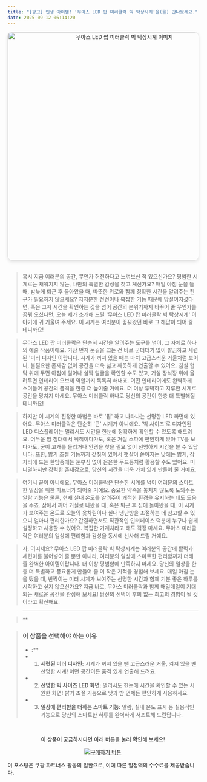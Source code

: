 ```yaml
---
title: "[광고] 인생 아이템! '무아스 LED 팝 미러클락 빅 탁상시계'을(를) 만나보세요."
date: 2025-09-12 06:14:20
---
```


<div align="center">
    <a href="https://link.coupang.com/re/AFFSDP?lptag=AF8916626&pageKey=191124862&itemId=546230240&vendorItemId=4432210444&traceid=V0-153-ffe3fb8909332057&requestid=20250912151400557188060547&token=31850C%7CMIXED" target="_blank">
        <img src="https://ads-partners.coupang.com/image1/c-q3xCpRPnzjcQdZc3Jf1E-WLm685omK6LOiVOuuznnFc8Jb8yTVXmEdJu1_wTNRw7Hfesbxnj9JntNm_Bxefuc7AlsJK0P8ivpjl6aBgGHRN6jwgg5Ew-288UEmtBqFV9iOkpaKx3vRKN_Wd2gcHdEK_Zn800GmPHgqQReFblVrPyJvKHQlYFSuhxLHzEdvlaett5n48QR6qwlMsxnBZ3_Ct29f6h6_NVRDAi16bJB-pnGHU_dVEEsimmJNLQ1hu3bBa1BAzl-bIgz_t6RhH_Athg==" alt="무아스 LED 팝 미러클락 빅 탁상시계 이미지" width="600" style="max-width: 100%; height: auto; border-radius: 12px; border: 1px solid #e0e0e0; box-shadow: 0 4px 8px rgba(0,0,0,0.1);">
    </a>
</div>
<br>

> 혹시 지금 여러분의 공간, 무언가 허전하다고 느껴보신 적 있으신가요? 평범한 시계로는 채워지지 않는, 나만의 특별한 감성을 찾고 계신가요? 매일 아침 눈을 뜰 때, 밤늦게 퇴근 후 돌아왔을 때, 따뜻한 위로와 함께 정확한 시간을 알려주는 친구가 필요하지 않으세요? 지저분한 전선이나 복잡한 기능 때문에 망설여지셨다면, 혹은 그저 시간을 확인하는 것을 넘어 공간의 분위기까지 바꾸어 줄 무언가를 꿈꿔 오셨다면, 오늘 제가 소개해 드릴 '무아스 LED 팝 미러클락 빅 탁상시계' 이야기에 귀 기울여 주세요. 이 시계는 여러분이 꿈꿔왔던 바로 그 해답이 되어 줄 테니까요!

> 무아스 LED 팝 미러클락은 단순히 시간을 알려주는 도구를 넘어, 그 자체로 하나의 예술 작품이에요. 가장 먼저 눈길을 끄는 건 바로 군더더기 없이 깔끔하고 세련된 '미러 디자인'이랍니다. 시계가 꺼져 있을 때는 마치 고급스러운 거울처럼 보이니, 불필요한 존재감 없이 공간을 더욱 넓고 깨끗하게 연출할 수 있어요. 침실 협탁 위에 두면 아침에 일어나 살짝 얼굴을 확인할 수도 있고, 거실 장식장 위에 올려두면 인테리어 오브제 역할까지 톡톡히 해내죠. 어떤 인테리어에도 완벽하게 스며들어 공간의 품격을 한층 더 높여줄 거예요. 더 이상 투박하고 지루한 시계로 공간을 망치지 마세요. 무아스 미러클락 하나로 당신의 공간이 한층 더 특별해질 테니까요!

> 하지만 이 시계의 진정한 마법은 바로 '팝' 하고 나타나는 선명한 LED 화면에 있어요. 무아스 미러클락은 단순히 '큰' 시계가 아니에요. '빅 사이즈'로 디자인된 LED 디스플레이는 멀리서도 시간을 한눈에 정확하게 확인할 수 있도록 해드려요. 어두운 밤 침대에서 뒤척이다가도, 혹은 거실 소파에 편안하게 앉아 TV를 보다가도, 굳이 고개를 돌리거나 안경을 찾을 필요 없이 선명하게 시간을 볼 수 있답니다. 또한, 밝기 조절 기능까지 갖춰져 있어서 햇살이 쏟아지는 낮에는 밝게, 잠자리에 드는 한밤중에는 눈부심 없이 은은한 무드등처럼 활용할 수도 있어요. 미니멀하지만 강력한 존재감으로, 당신의 시간을 더욱 가치 있게 만들어 줄 거예요.

> 여기서 끝이 아니에요. 무아스 미러클락은 단순한 시계를 넘어 여러분의 스마트한 일상을 위한 파트너가 되어줄 거예요. 중요한 약속을 놓치지 않도록 도와주는 알람 기능은 물론, 현재 실내 온도를 알려주어 쾌적한 환경을 유지하는 데도 도움을 주죠. 잠에서 깨어 거실로 나왔을 때, 혹은 퇴근 후 집에 돌아왔을 때, 이 시계가 보여주는 온도로 오늘의 옷차림이나 실내 냉난방을 조절하는 데 참고할 수 있으니 얼마나 편리한가요? 간결하면서도 직관적인 인터페이스 덕분에 누구나 쉽게 설정하고 사용할 수 있어요. 복잡한 기계치라고 해도 걱정 마세요. 무아스 미러클락은 여러분의 일상에 편리함과 감성을 동시에 선사해 드릴 거예요.

> 자, 어떠세요? 무아스 LED 팝 미러클락 빅 탁상시계는 여러분의 공간에 활력과 세련미를 불어넣어 줄 뿐만 아니라, 여러분의 일상에 스마트한 편리함까지 더해 줄 완벽한 아이템이랍니다. 더 이상 평범함에 만족하지 마세요. 당신의 일상을 한층 더 특별하고 풍요롭게 만들어 줄 이 작은 기적을 경험해 보세요. 매일 아침 눈을 떴을 때, 반짝이는 미러 시계가 보여주는 선명한 시간과 함께 기분 좋은 하루를 시작하고 싶지 않으신가요? 지금 바로, 무아스 미러클락과 함께 매일매일이 기대되는 새로운 공간을 완성해 보세요! 당신의 선택이 후회 없는 최고의 경험이 될 것이라고 확신해요.

> ---

> **


> ### 이 상품을 선택해야 하는 이유
> - :**
> - 1.  **세련된 미러 디자인:** 시계가 꺼져 있을 땐 고급스러운 거울, 켜져 있을 땐 선명한 시계! 어떤 공간이든 품격 있게 연출해 드려요.
> - 2.  **선명한 빅 사이즈 LED 화면:** 멀리서도 한눈에 시간을 확인할 수 있는 시원한 화면! 밝기 조절 기능으로 낮과 밤 언제든 편안하게 사용하세요.
> - 3.  **일상에 편리함을 더하는 스마트 기능:** 알람, 실내 온도 표시 등 실용적인 기능으로 당신의 스마트한 하루를 완벽하게 서포트해 드린답니다.


<br>

<div align="center">
  <p>이 상품이 궁금하시다면 아래 버튼을 눌러 확인해 보세요!</p>
  <a href="https://link.coupang.com/re/AFFSDP?lptag=AF8916626&pageKey=191124862&itemId=546230240&vendorItemId=4432210444&traceid=V0-153-ffe3fb8909332057&requestid=20250912151400557188060547&token=31850C%7CMIXED" target="_blank">
    <img src="https://img.shields.io/badge/지금 바로 구매하기-FF5722?style=for-the-badge&logo=coupa&logoColor=white" alt="구매하기 버튼">
  </a>
</div>

이 포스팅은 쿠팡 파트너스 활동의 일환으로, 이에 따른 일정액의 수수료를 제공받습니다.
